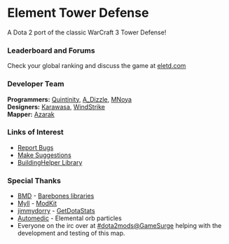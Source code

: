 Element Tower Defense
============

A Dota 2 port of the classic WarCraft 3 Tower Defense!

### Leaderboard and Forums
Check your global ranking and discuss the game at [eletd.com](http://www.eletd.com/)

### Developer Team
**Programmers:** [Quintinity], [A_Dizzle], [MNoya]<br>
**Designers:** [Karawasa], [WindStrike]<br>
**Mapper:** [Azarak]<br>

### Links of Interest
* [Report Bugs](http://forums.eletd.com/forum/102-bug-reports/)
* [Make Suggestions](http://forums.eletd.com/forum/95-suggestions/)
* [BuildingHelper Library](https://github.com/MNoya/BuildingHelper)

### Special Thanks
* [BMD] - [Barebones libraries](https://github.com/bmddota/barebones)
* [Myll] - [ModKit](https://github.com/stephenfournier/Dota-2-ModKit/)
* [jimmydorry] - [GetDotaStats](http://getdotastats.com/)
* [Automedic] - Elemental orb particles
* Everyone on the irc over at [#dota2mods@GameSurge](https://kiwiirc.com/client/irc.gamesurge.net/?#dota2mods) helping with the development and testing of this map.

[EleTD]:http://www.eletd.com/
[Quintinity]:http://steamcommunity.com/id/quintinity/
[Azarak]:http://steamcommunity.com/profiles/76561198019839522/
[Karawasa]:http://steamcommunity.com/id/karawasa/
[BMD]:http://steamcommunity.com/profiles/76561198029169398/
[A_Dizzle]:http://steamcommunity.com/id/a_dizzle/
[MNoya]:http://steamcommunity.com/id/mnoya/
[WindStrike]:http://steamcommunity.com/profiles/76561197995227322
[Myll]:http://steamcommunity.com/id/Myll
[jimmydorry]:http://steamcommunity.com/id/jimmydorry
[Automedic]:http://steamcommunity.com/id/Automedic
